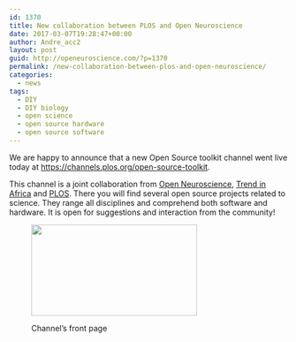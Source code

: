 ```yaml
---
id: 1370
title: New collaboration between PLOS and Open Neuroscience
date: 2017-03-07T19:28:47+00:00
author: Andre_acc2
layout: post
guid: http://openeuroscience.com/?p=1370
permalink: /new-collaboration-between-plos-and-open-neuroscience/
categories:
  - news
tags:
  - DIY
  - DIY biology
  - open science
  - open source hardware
  - open source software
---
```

We are happy to announce that a new Open Source toolkit channel went live today at https://channels.plos.org/open-source-toolkit.
  
This channel is a joint collaboration from [Open Neuroscience](http://openeuroscience.com), [Trend in Africa](http://trendinafrica.org) and [PLOS](http://plos.org). There you will find several open source projects related to science. They range all disciplines and comprehend both software and hardware. It is open for suggestions and interaction from the community!<figure id="attachment_1371" style="width: 300px" class="wp-caption aligncenter">

[<img class="wp-image-1371 size-medium" src="https://i1.wp.com/openeuroscience.com/wp-content/uploads/2017/03/Screenshot-2017-03-07-19.11.25-e1488911099256-300x165.png?resize=300%2C165" width="300" height="165" srcset="https://i1.wp.com/openeuroscience.com/wp-content/uploads/2017/03/Screenshot-2017-03-07-19.11.25-e1488911099256.png?resize=300%2C165 300w, https://i1.wp.com/openeuroscience.com/wp-content/uploads/2017/03/Screenshot-2017-03-07-19.11.25-e1488911099256.png?resize=768%2C422 768w, https://i1.wp.com/openeuroscience.com/wp-content/uploads/2017/03/Screenshot-2017-03-07-19.11.25-e1488911099256.png?resize=1024%2C562 1024w, https://i1.wp.com/openeuroscience.com/wp-content/uploads/2017/03/Screenshot-2017-03-07-19.11.25-e1488911099256.png?resize=672%2C372 672w, https://i1.wp.com/openeuroscience.com/wp-content/uploads/2017/03/Screenshot-2017-03-07-19.11.25-e1488911099256.png?resize=1038%2C576 1038w, https://i1.wp.com/openeuroscience.com/wp-content/uploads/2017/03/Screenshot-2017-03-07-19.11.25-e1488911099256.png?w=1600 1600w" sizes="(max-width: 300px) 100vw, 300px" data-recalc-dims="1" />](https://channels.plos.org/open-source-toolkit)<figcaption class="wp-caption-text">Channel&#8217;s front page</figcaption></figure>
